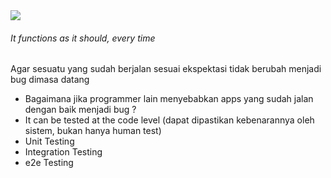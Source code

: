 <StandardTab choosen="reliability" />

<div class="h-full overflow-y-auto m-4">
  <div class="flex flex-row space-x-5">
    <div class="flex-1">
      <img src="https://www.positronx.io/wp-content/uploads/2019/09/react-login-ui-6748-02.png" class="h-72" />
    </div>
    <div class="flex-1 overflow-y-auto h-72">
      <h6 v-click>It functions as it should, every time</h6>
      <span v-after class="text-xs">Agar sesuatu yang sudah berjalan sesuai ekspektasi tidak berubah menjadi bug dimasa datang</span>
      <ul class="text-xs font-extralight mt-5">
        <li v-click>Bagaimana jika programmer lain menyebabkan apps yang sudah jalan dengan baik menjadi bug ?</li>
        <li class="!ml-8 font-semibold" v-click>It can be tested at the code level (dapat dipastikan kebenarannya oleh sistem, bukan hanya human test)</li>
        <li class="!ml-8 font-semibold" v-click>Unit Testing</li>
        <li class="!ml-8 font-semibold" v-after>Integration Testing</li>
        <li class="!ml-8 font-semibold" v-after>e2e Testing</li>
      </ul>
    </div>
  </div>
</div>

<!--
Time: 27:00
-->
